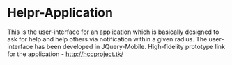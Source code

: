 # Helpr-Application

This is the user-interface for an application which is basically designed to ask for help and help others via notification within a given radius.
The user-interface has been developed in JQuery-Mobile.
High-fidelity prototype link for the application - http://hccproject.tk/
